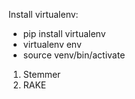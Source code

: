 Install virtualenv:
 - pip install virtualenv
 - virtualenv env
 - source venv/bin/activate

1. Stemmer
2. RAKE
